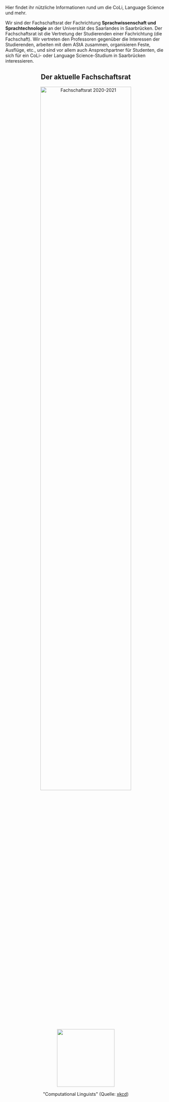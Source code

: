 Hier findet ihr nützliche Informationen rund um die CoLi, Language Science und mehr.

Wir sind der Fachschaftsrat der Fachrichtung **Sprachwissenschaft und Sprachtechnologie** an der Universität des Saarlandes in Saarbrücken. Der Fachschaftsrat ist die Vertretung der Studierenden einer Fachrichtung (die Fachschaft). Wir vertreten den Professoren gegenüber die Interessen der Studierenden, arbeiten mit dem AStA zusammen, organisieren Feste, Ausflüge, etc., und sind vor allem auch Ansprechpartner für Studenten, die sich für ein CoLi- oder Language Science-Studium in Saarbrücken interessieren.


<center> <h2>Der aktuelle Fachschaftsrat </h2> </center>
<center><img src="images/FSR/FSR-image.jpg" alt="Fachschaftsrat 2020-2021" style='height: 75%; width: 75%' /></center>

<center>
<figure>
<img src="http://imgs.xkcd.com/comics/computational_linguists.png" style='height: 180px;'/>
</figure>
"Computational Linguists" (Quelle: <a href="http://xkcd.com/114/">xkcd</a>)
</center>
